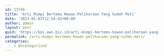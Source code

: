 ```yaml
---
id: 13746
title: 'Arti Mimpi Bertemu Hewan Peliharaan Yang Sudah Mati'
date: '2023-01-03T12:54:42+00:00'
author: admin
layout: post
guid: 'https://bos.awn.biz.id/arti-mimpi-bertemu-hewan-peliharaan-yang-sudah-mati/'
permalink: /arti-mimpi-bertemu-hewan-peliharaan-yang-sudah-mati/
categories:
    - Uncategorized
---
```


